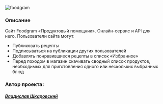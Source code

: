 ![foodgram](https://github.com/0z0nize/foodgram-project-react/assets/112638163/22611148-50ba-403b-8f6f-faf1d31273c9)

### Описание

Cайт Foodgram «Продуктовый помощник». Онлайн-сервис и API для него. 
Пользователи сайта могут:
* Публиковать рецепты
* Подписываться на публикации других пользователей 
* Добавлять понравившиеся рецепты в список «Избранное»
* Перед походом в магазин скачивать сводный список продуктов, необходимых для приготовления одного или нескольких выбранных блюд

### Автор проекта:
#### [_Владислав Шкаровский_](https://github.com/0z0nize)

